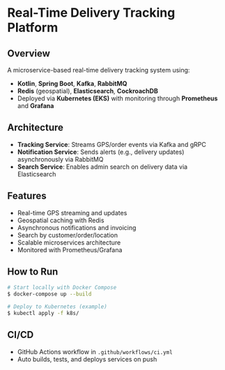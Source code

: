 # Real-Time Delivery Tracking Platform

## Overview
A microservice-based real-time delivery tracking system using:
- **Kotlin**, **Spring Boot**, **Kafka**, **RabbitMQ**
- **Redis** (geospatial), **Elasticsearch**, **CockroachDB**
- Deployed via **Kubernetes (EKS)** with monitoring through **Prometheus** and **Grafana**

## Architecture
- **Tracking Service**: Streams GPS/order events via Kafka and gRPC
- **Notification Service**: Sends alerts (e.g., delivery updates) asynchronously via RabbitMQ
- **Search Service**: Enables admin search on delivery data via Elasticsearch

## Features
- Real-time GPS streaming and updates
- Geospatial caching with Redis
- Asynchronous notifications and invoicing
- Search by customer/order/location
- Scalable microservices architecture
- Monitored with Prometheus/Grafana

## How to Run
```bash
# Start locally with Docker Compose
$ docker-compose up --build

# Deploy to Kubernetes (example)
$ kubectl apply -f k8s/
```

## CI/CD
- GitHub Actions workflow in `.github/workflows/ci.yml`
- Auto builds, tests, and deploys services on push

